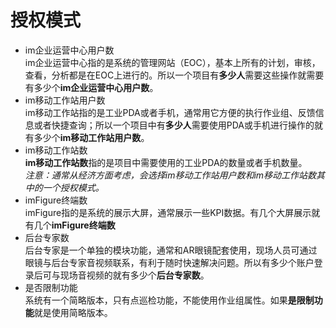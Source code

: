 # 授权模式
* im企业运营中心用户数  
im企业运营中心指的是系统的管理网站（EOC），基本上所有的计划，审核，查看，分析都是在EOC上进行的。所以一个项目有**多少人**需要这些操作就需要有多少个**im企业运营中心用户数**。
* im移动工作站用户数  
im移动工作站指的是工业PDA或者手机，通常用它方便的执行作业组、反馈信息或者快捷查询；所以一个项目中有**多少人**需要使用PDA或手机进行操作的就有多少个**im移动工作站用户数**。
* im移动工作站数  
**im移动工作站数**指的是项目中需要使用的工业PDA的数量或者手机数量。  
*注意：通常从经济方面考虑，会选择im移动工作站用户数和im移动工作站数其中的一个授权模式。*
* imFigure终端数  
imFigure指的是系统的展示大屏，通常展示一些KPI数据。有几个大屏展示就有几个**imFigure终端数**
* 后台专家数  
后台专家是一个单独的模块功能，通常和AR眼镜配套使用，现场人员可通过眼镜与后台专家音视频联系，有利于随时快速解决问题。所以有多少个账户登录后可与现场音视频的就有多少个**后台专家数**。
* 是否限制功能  
系统有一个简略版本，只有点巡检功能，不能使用作业组属性。如果**是限制功能**就是使用简略版本。